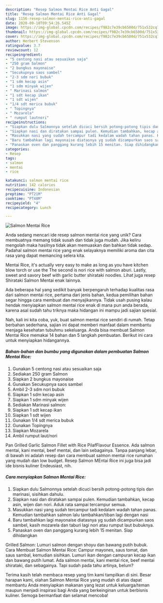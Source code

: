 ```yaml
---
description: "Resep Salmon Mentai Rice Anti Gagal"
title: "Resep Salmon Mentai Rice Anti Gagal"
slug: 1156-resep-salmon-mentai-rice-anti-gagal
date: 2020-09-18T09:54:26.545Z
image: https://img-global.cpcdn.com/recipes/f982c7e39cb6500d/751x532cq70/salmon-mentai-rice-foto-resep-utama.jpg
thumbnail: https://img-global.cpcdn.com/recipes/f982c7e39cb6500d/751x532cq70/salmon-mentai-rice-foto-resep-utama.jpg
cover: https://img-global.cpcdn.com/recipes/f982c7e39cb6500d/751x532cq70/salmon-mentai-rice-foto-resep-utama.jpg
author: Herbert Stevenson
ratingvalue: 3.7
reviewcount: 12
recipeingredient:
- "5 centong nasi atau sesuaikan saja"
- "250 gram Salmon"
- "2 bungkus mayonaise"
- "Secukupnya saos sambel"
- "2-3 sdm nori bubuk"
- "1 sdm kecap asin"
- "1 sdm minyak wijen"
- " Marinasi salmon"
- "1 sdt kecap ikan"
- "1 sdt wijen"
- "1/4 sdt merica bubuk"
- " Topingnya"
- " Mozarela"
- " rumput lautnori"
recipeinstructions:
- "Siapkan dulu Salmonnya setelah dicuci bersih potong-potong tipis dan marinasi, sisihkan dahulu."
- "Siapkan nasi dan diratakan sampai pulen. Kemudian tambahkan, kecap asin, wijen dan nori. Aduk rata sampai tercampur semua."
- "Masukkan nasi yang sudah tercampur tadi kedalam wadah tahan panas. Kemudian tambahkan salmon lalu tambahkan/tiban lagi dengan nasi"
- "Baru tambahkan lagi mayonaise diatasnya yg sudah dicampurkan saos sambel, kasih mozarela dan taburi lagi nori atau rumput laut bubuknya."
- "Panaskan oven dan panggang kurang lebih 15 menitan. Siap dihidangkan"
categories:
- Resep
tags:
- salmon
- mentai
- rice

katakunci: salmon mentai rice 
nutrition: 142 calories
recipecuisine: Indonesian
preptime: "PT21M"
cooktime: "PT48M"
recipeyield: "4"
recipecategory: Lunch

---
```



![Salmon Mentai Rice](https://img-global.cpcdn.com/recipes/f982c7e39cb6500d/751x532cq70/salmon-mentai-rice-foto-resep-utama.jpg)

Anda sedang mencari ide resep salmon mentai rice yang unik? Cara membuatnya memang tidak susah dan tidak juga mudah. Jika keliru mengolah maka hasilnya tidak akan memuaskan dan bahkan tidak sedap. Padahal salmon mentai rice yang enak selayaknya memiliki aroma dan cita rasa yang dapat memancing selera kita.

Mentai Rice, it&#39;s actually very easy to make as long as you have kitchen blow torch or use the The second is nori rice with salmon aburi. Lastly, sweet and savory beef with garlic butter shirataki noodles. Lihat juga resep Shirataki Salmon Mentai enak lainnya.

Ada beberapa hal yang sedikit banyak berpengaruh terhadap kualitas rasa dari salmon mentai rice, pertama dari jenis bahan, kedua pemilihan bahan segar hingga cara membuat dan menyajikannya. Tidak usah pusing kalau hendak menyiapkan salmon mentai rice enak di mana pun anda berada, karena asal sudah tahu triknya maka hidangan ini mampu jadi sajian spesial.


Nah, kali ini kita coba, yuk, buat salmon mentai rice sendiri di rumah. Tetap berbahan sederhana, sajian ini dapat memberi manfaat dalam membantu menjaga kesehatan tubuhmu sekeluarga. Anda bisa membuat Salmon Mentai Rice memakai 14 bahan dan 5 langkah pembuatan. Berikut ini cara untuk menyiapkan hidangannya.

<!--inarticleads1-->

##### Bahan-bahan dan bumbu yang digunakan dalam pembuatan Salmon Mentai Rice:

1. Gunakan 5 centong nasi atau sesuaikan saja
1. Sediakan 250 gram Salmon
1. Siapkan 2 bungkus mayonaise
1. Gunakan Secukupnya saos sambel
1. Ambil 2-3 sdm nori bubuk
1. Siapkan 1 sdm kecap asin
1. Siapkan 1 sdm minyak wijen
1. Sediakan  Marinasi salmon:
1. Siapkan 1 sdt kecap ikan
1. Siapkan 1 sdt wijen
1. Gunakan 1/4 sdt merica bubuk
1. Gunakan  Topingnya
1. Siapkan  Mozarela
1. Ambil  rumput laut/nori


Pan Grilled Garlic Salmon Fillet with Rice PilafFlavour Essence. Ada salmon mentai, kani mentai, beef mentai, dan lain sebagainya. Tanpa panjang lebar, di bawah ini adalah resep dan cara membuat salmon mentai rice rumahan yang mudah dan low budget. Resep Salmon MEntai Rice ini juga bisa jadi ide bisnis kuliner Endeusiast, nih. 

<!--inarticleads2-->

##### Cara menyiapkan Salmon Mentai Rice:

1. Siapkan dulu Salmonnya setelah dicuci bersih potong-potong tipis dan marinasi, sisihkan dahulu.
1. Siapkan nasi dan diratakan sampai pulen. Kemudian tambahkan, kecap asin, wijen dan nori. Aduk rata sampai tercampur semua.
1. Masukkan nasi yang sudah tercampur tadi kedalam wadah tahan panas. Kemudian tambahkan salmon lalu tambahkan/tiban lagi dengan nasi
1. Baru tambahkan lagi mayonaise diatasnya yg sudah dicampurkan saos sambel, kasih mozarela dan taburi lagi nori atau rumput laut bubuknya.
1. Panaskan oven dan panggang kurang lebih 15 menitan. Siap dihidangkan


Grilled Salmon: Lumuri salmon dengan shoyu dan bawang putih bubuk. Cara Membuat Salmon Mentai Rice: Campur mayones, saus tomat, dan saus sambal, kemudian sisihkan. Lumuri ikan dengan campuran kecap ikan dan bawang putih lumat. Ada salmon mentai, kani mentai rice, beef mentai shirataki, dan sebagainya. Tapi sudah pada tahu artinya, belum? 

Terima kasih telah membaca resep yang tim kami tampilkan di sini. Besar harapan kami, olahan Salmon Mentai Rice yang mudah di atas dapat membantu Anda menyiapkan makanan yang lezat untuk keluarga/teman maupun menjadi inspirasi bagi Anda yang berkeinginan untuk berbisnis kuliner. Semoga bermanfaat dan selamat mencoba!
